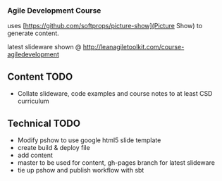 ### Agile Development Course

uses [https://github.com/softprops/picture-show](Picture Show) to generate content.  

latest slideware shown @ http://leanagiletoolkit.com/course-agiledevelopment



## Content TODO
* Collate slideware, code examples and course notes to at least CSD curriculum

## Technical TODO

* Modify pshow to use google html5 slide template
* create build & deploy file
* add content
* master to be used for content, gh-pages branch for latest slideware
* tie up pshow and publish workflow with sbt
